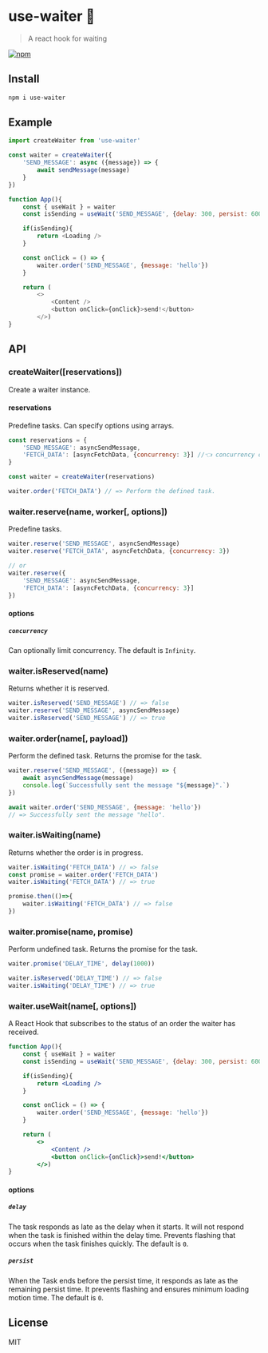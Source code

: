 # use-waiter 🤵
> A react hook for waiting

[![npm](https://flat.badgen.net/npm/v/use-waiter)](https://www.npmjs.com/package/use-waiter)

## Install
```sh
npm i use-waiter
```

## Example
```js
import createWaiter from 'use-waiter'

const waiter = createWaiter({
    'SEND_MESSAGE': async ({message}) => {
        await sendMessage(message)
    }
})

function App(){
    const { useWait } = waiter
    const isSending = useWait('SEND_MESSAGE', {delay: 300, persist: 600})

    if(isSending){
        return <Loading />
    }

    const onClick = () => {
        waiter.order('SEND_MESSAGE', {message: 'hello'})
    }

    return (
        <>
            <Content />
            <button onClick={onClick}>send!</button>
        </>)
}
```

## API
### createWaiter([reservations])
Create a waiter instance.

#### reservations
Predefine tasks. Can specify options using arrays.
``` js
const reservations = {
    'SEND_MESSAGE': asyncSendMessage,
    'FETCH_DATA': [asyncFetchData, {concurrency: 3}] //👈 concurrency option
}

const waiter = createWaiter(reservations)

waiter.order('FETCH_DATA') // => Perform the defined task.
```

### waiter.reserve(name, worker[, options])
Predefine tasks.

```js
waiter.reserve('SEND_MESSAGE', asyncSendMessage)
waiter.reserve('FETCH_DATA', asyncFetchData, {concurrency: 3})

// or
waiter.reserve({
    'SEND_MESSAGE': asyncSendMessage,
    'FETCH_DATA': [asyncFetchData, {concurrency: 3}]
})
```

#### options
##### `concurrency`
Can optionally limit concurrency. The default is `Infinity`.


### waiter.isReserved(name)
Returns whether it is reserved.

```js
waiter.isReserved('SEND_MESSAGE') // => false
waiter.reserve('SEND_MESSAGE', asyncSendMessage)
waiter.isReserved('SEND_MESSAGE') // => true
```

### waiter.order(name[, payload])
Perform the defined task. Returns the promise for the task.

```js
waiter.reserve('SEND_MESSAGE', ({message}) => {
    await asyncSendMessage(message)
    console.log(`Successfully sent the message "${message}".`)
})

await waiter.order('SEND_MESSAGE', {message: 'hello'})
// => Successfully sent the message "hello".
```

### waiter.isWaiting(name)
Returns whether the order is in progress.

```js
waiter.isWaiting('FETCH_DATA') // => false
const promise = waiter.order('FETCH_DATA')
waiter.isWaiting('FETCH_DATA') // => true

promise.then(()=>{
    waiter.isWaiting('FETCH_DATA') // => false
})
```

### waiter.promise(name, promise)
Perform undefined task. Returns the promise for the task.
```js
waiter.promise('DELAY_TIME', delay(1000))

waiter.isReserved('DELAY_TIME') // => false
waiter.isWaiting('DELAY_TIME') // => true
```

### waiter.useWait(name[, options])
A React Hook that subscribes to the status of an order the waiter has received.

```jsx
function App(){
    const { useWait } = waiter
    const isSending = useWait('SEND_MESSAGE', {delay: 300, persist: 600})

    if(isSending){
        return <Loading />
    }

    const onClick = () => {
        waiter.order('SEND_MESSAGE', {message: 'hello'})
    }

    return (
        <>
            <Content />
            <button onClick={onClick}>send!</button>
        </>)
}
```
#### options
##### `delay`
The task responds as late as the delay when it starts.
It will not respond when the task is finished within the delay time.
Prevents flashing that occurs when the task finishes quickly. The default is `0`.

##### `persist`
When the Task ends before the persist time, it responds as late as the remaining persist time. It prevents flashing and ensures minimum loading motion time. The default is `0`.



## License
MIT

